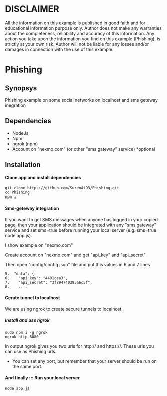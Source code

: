 DISCLAIMER
==========

All the information on this example is published in good faith and for educational information purpose only.
Author does not make any warranties about the completeness, reliability and accuracy of this information.
Any action you take upon the information you find on this example (Phishing), is strictly at your own risk.
Author will not be liable for any losses and/or damages in connection with the use of this example.

# Phishing

## Synopsys

Phishing example on some social networks on localhost and sms geteway inegration

## Dependencies

- NodeJs
- Npm
- ngrok (npm)
- Account on "nexmo.com" (or other "sms gateway" service) *optional

## Installation

#### Clone app and install dependencies

```
git clone https://github.com/SurenAt93/Phishing.git
cd Phishing
npm i
```

#### Sms-geteway integration

If you want to get SMS messages when anyone has logged in your copied page,
then your application should be integrated with any "sms gateway" service and set sms=true
before running your local server (e.g. sms=true node app.js).

I show example on "nexmo.com"

Create account on "nexmo.com" and get "api_key" and "api_secret"

Then open "config/config.json" file and put this values in 6 and 7 lines

```
5.  "data": {
6.    "api_key": "4491cea3",
7.    "api_secret": "3f894740395a6c5f",
8.    .... 
```

#### Cerate tunnel to localhost

We are using ngrok to create secure tunnels to localhost

##### Install and use ngrok

```
sudo npm i -g ngrok
ngrok http 8080
```
In output ngrok gives you two urls for http:// and https://. These urls you can use as Phishing urls.

* You can set any port, but remember  that your server should be run on the same port.

#### And finally ::: Run your local server

```
node app.js
```
